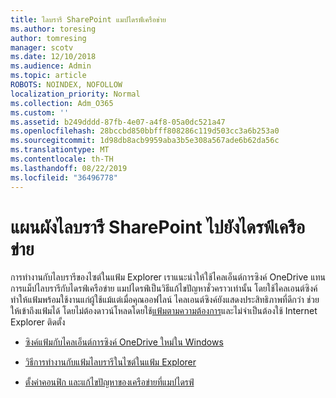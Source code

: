 ```yaml
---
title: ไลบรารี SharePoint แมปไดรฟ์เครือข่าย
ms.author: toresing
author: tomresing
manager: scotv
ms.date: 12/10/2018
ms.audience: Admin
ms.topic: article
ROBOTS: NOINDEX, NOFOLLOW
localization_priority: Normal
ms.collection: Adm_O365
ms.custom: ''
ms.assetid: b249dddd-87fb-4e07-a4f8-05a0dc521a47
ms.openlocfilehash: 28bccbd850bbfff808286c119d503cc3a6b253a0
ms.sourcegitcommit: 1d98db8acb9959aba3b5e308a567ade6b62da56c
ms.translationtype: MT
ms.contentlocale: th-TH
ms.lasthandoff: 08/22/2019
ms.locfileid: "36496778"
---
```

# <a name="map-a-sharepoint-library-to-a-network-drive"></a>แผนผังไลบรารี SharePoint ไปยังไดรฟ์เครือข่าย

การทำงานกับไลบรารีของไซต์ในแฟ้ม Explorer เราแนะนำให้ใช้ไคลเอ็นต์การซิงค์ OneDrive แทนการแม็ปไลบรารีกับไดรฟ์เครือข่าย แมปไดรฟ์เป็นวิธีแก้ไขปัญหาชั่วคราวเท่านั้น โดยใช้ไคลเอนต์ซิงค์ทำให้แฟ้มพร้อมใช้งานแก่ผู้ใช้แม้แต่เมื่อคุณออฟไลน์ ไคลเอนต์ซิงค์ยังแสดงประสิทธิภาพที่ดีกว่า ช่วยให้เข้าถึงแฟ้มได้ โดยไม่ต้องดาวน์โหลดโดยใช้[แฟ้มตามความต้องการ](https://support.office.com/article/Learn-about-OneDrive-Files-On-Demand-0E6860D3-D9F3-4971-B321-7092438FB38E)และไม่จำเป็นต้องใช้ Internet Explorer ติดตั้ง 
  
- [ซิงค์แฟ้มกับไคลเอ็นต์การซิงค์ OneDrive ใหม่ใน Windows](https://go.microsoft.com/fwlink/?linkid=866427)
    
- [วิธีการทำงานกับแฟ้มไลบรารีในไซต์ในแฟ้ม Explorer](https://go.microsoft.com/fwlink/?linkid=866291)
    
- [ตั้งค่าคอนฟิก และแก้ไขปัญหาของเครือข่ายที่แมปไดรฟ์](https://support.microsoft.com/kb/2616712)
    

